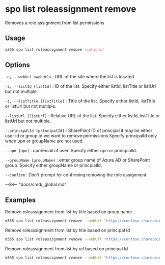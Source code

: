 # spo list roleassignment remove

Removes a role assignment from list permissions

## Usage

```sh
m365 spo list roleassignment remove [options]
```

## Options

`-u, --webUrl <webUrl>`
: URL of the site where the list is located

`-i, --listId [listId]`
: ID of the list. Specify either listId, listTitle or listUrl but not multiple.

`-t, --listTitle [listTitle]`
: Title of the list. Specify either listId, listTitle or listUrl but not multiple.

`--listUrl [listUrl]`
: Relative URL of the list. Specify either listId, listTitle or listUrl but not multiple.

`--principalId [principalId]`
: SharePoint ID of principal it may be either user id or group id we want to remove permissions Specify principalId only when upn or groupName are not used.

`--upn [upn]`
: upn/email of user. Specify either upn or princpialId.

`--groupName [groupName]`
: enter group name of Azure AD or SharePoint group. Specify either groupName or princpialId.

`--confirm`
: Don't prompt for confirming removing the role assignment

--8<-- "docs/cmd/_global.md"

## Examples

Remove roleassignment from list by title based on group name

```sh
m365 spo list roleassignment remove --webUrl "https://contoso.sharepoint.com/sites/contoso-sales" --listTitle "someList" --groupName "saleGroup"
```

Remove roleassignment from list by title based on principal Id

```sh
m365 spo list roleassignment remove --webUrl "https://contoso.sharepoint.com/sites/contoso-sales" --listTitle "Events" --principalId 2
```

Remove roleassignment from list by url based on principal Id

```sh
m365 spo list roleassignment remove --webUrl "https://contoso.sharepoint.com/sites/contoso-sales" --listUrl '/sites/contoso-sales/lists/Events' --principalId 2
```